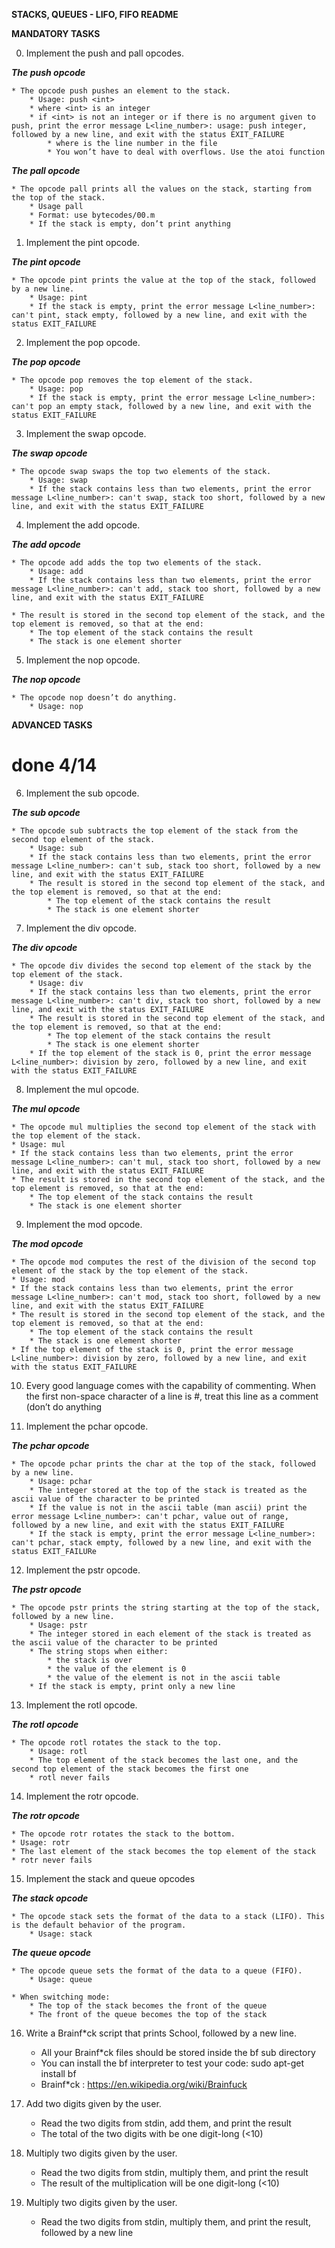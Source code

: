 **STACKS, QUEUES - LIFO, FIFO README**

**MANDATORY TASKS**

0. Implement the push and pall opcodes.

***The push opcode***

	* The opcode push pushes an element to the stack.
		* Usage: push <int>
		* where <int> is an integer
		* if <int> is not an integer or if there is no argument given to push, print the error message L<line_number>: usage: push integer, followed by a new line, and exit with the status EXIT_FAILURE
			* where is the line number in the file
			* You won’t have to deal with overflows. Use the atoi function
***The pall opcode***

	* The opcode pall prints all the values on the stack, starting from the top of the stack.
		* Usage pall
		* Format: use bytecodes/00.m
		* If the stack is empty, don’t print anything

1. Implement the pint opcode.

***The pint opcode***

	* The opcode pint prints the value at the top of the stack, followed by a new line.
		* Usage: pint
		* If the stack is empty, print the error message L<line_number>: can't pint, stack empty, followed by a new line, and exit with the status EXIT_FAILURE

2. Implement the pop opcode.

***The pop opcode***

	* The opcode pop removes the top element of the stack.
		* Usage: pop
		* If the stack is empty, print the error message L<line_number>: can't pop an empty stack, followed by a new line, and exit with the status EXIT_FAILURE

3. Implement the swap opcode.

***The swap opcode***

	* The opcode swap swaps the top two elements of the stack.
		* Usage: swap
		* If the stack contains less than two elements, print the error message L<line_number>: can't swap, stack too short, followed by a new line, and exit with the status EXIT_FAILURE

4. Implement the add opcode.

***The add opcode***

	* The opcode add adds the top two elements of the stack.
		* Usage: add
		* If the stack contains less than two elements, print the error message L<line_number>: can't add, stack too short, followed by a new line, and exit with the status EXIT_FAILURE

	* The result is stored in the second top element of the stack, and the top element is removed, so that at the end:
		* The top element of the stack contains the result
		* The stack is one element shorter

5. Implement the nop opcode.

***The nop opcode***

	* The opcode nop doesn’t do anything.
		* Usage: nop

**ADVANCED TASKS**
# done 4/14

6. Implement the sub opcode.

***The sub opcode***

	* The opcode sub subtracts the top element of the stack from the second top element of the stack.
		* Usage: sub
		* If the stack contains less than two elements, print the error message L<line_number>: can't sub, stack too short, followed by a new line, and exit with the status EXIT_FAILURE
		* The result is stored in the second top element of the stack, and the top element is removed, so that at the end:
			* The top element of the stack contains the result
			* The stack is one element shorter

7. Implement the div opcode.

***The div opcode***

	* The opcode div divides the second top element of the stack by the top element of the stack.
		* Usage: div
		* If the stack contains less than two elements, print the error message L<line_number>: can't div, stack too short, followed by a new line, and exit with the status EXIT_FAILURE
		* The result is stored in the second top element of the stack, and the top element is removed, so that at the end:
			* The top element of the stack contains the result
			* The stack is one element shorter
		* If the top element of the stack is 0, print the error message L<line_number>: division by zero, followed by a new line, and exit with the status EXIT_FAILURE

8. Implement the mul opcode.

***The mul opcode***

	* The opcode mul multiplies the second top element of the stack with the top element of the stack.
	* Usage: mul
	* If the stack contains less than two elements, print the error message L<line_number>: can't mul, stack too short, followed by a new line, and exit with the status EXIT_FAILURE
	* The result is stored in the second top element of the stack, and the top element is removed, so that at the end:
		* The top element of the stack contains the result
		* The stack is one element shorter
		
9. Implement the mod opcode.

***The mod opcode***

	* The opcode mod computes the rest of the division of the second top element of the stack by the top element of the stack.
	* Usage: mod
	* If the stack contains less than two elements, print the error message L<line_number>: can't mod, stack too short, followed by a new line, and exit with the status EXIT_FAILURE
	* The result is stored in the second top element of the stack, and the top element is removed, so that at the end:
		* The top element of the stack contains the result
		* The stack is one element shorter
	* If the top element of the stack is 0, print the error message L<line_number>: division by zero, followed by a new line, and exit with the status EXIT_FAILURE
	
10. Every good language comes with the capability of commenting. When the first non-space character of a line is #, treat this line as a comment (don’t do anything

11. Implement the pchar opcode.

***The pchar opcode***

	* The opcode pchar prints the char at the top of the stack, followed by a new line.
		* Usage: pchar
		* The integer stored at the top of the stack is treated as the ascii value of the character to be printed
		* If the value is not in the ascii table (man ascii) print the error message L<line_number>: can't pchar, value out of range, followed by a new line, and exit with the status EXIT_FAILURE
		* If the stack is empty, print the error message L<line_number>: can't pchar, stack empty, followed by a new line, and exit with the status EXIT_FAILURe

12. Implement the pstr opcode.

***The pstr opcode***

	* The opcode pstr prints the string starting at the top of the stack, followed by a new line.
		* Usage: pstr
		* The integer stored in each element of the stack is treated as the ascii value of the character to be printed
		* The string stops when either:
			* the stack is over
			* the value of the element is 0
			* the value of the element is not in the ascii table
		* If the stack is empty, print only a new line

13. Implement the rotl opcode.

***The rotl opcode***

	* The opcode rotl rotates the stack to the top.
		* Usage: rotl
		* The top element of the stack becomes the last one, and the second top element of the stack becomes the first one
		* rotl never fails
		
14. Implement the rotr opcode.

***The rotr opcode***

	* The opcode rotr rotates the stack to the bottom.
	* Usage: rotr
	* The last element of the stack becomes the top element of the stack
	* rotr never fails

15. Implement the stack and queue opcodes

***The stack opcode***

	* The opcode stack sets the format of the data to a stack (LIFO). This is the default behavior of the program.
		* Usage: stack
		
***The queue opcode***

	* The opcode queue sets the format of the data to a queue (FIFO).
		* Usage: queue
	
	* When switching mode:
		* The top of the stack becomes the front of the queue
		* The front of the queue becomes the top of the stack

16. Write a Brainf*ck script that prints School, followed by a new line.
	* All your Brainf*ck files should be stored inside the bf sub directory
	* You can install the bf interpreter to test your code: sudo apt-get install bf
	* Brainf*ck : https://en.wikipedia.org/wiki/Brainfuck

17. Add two digits given by the user.
	* Read the two digits from stdin, add them, and print the result
	* The total of the two digits with be one digit-long (<10)

18. Multiply two digits given by the user.
	* Read the two digits from stdin, multiply them, and print the result
	* The result of the multiplication will be one digit-long (<10)

19. Multiply two digits given by the user.
	* Read the two digits from stdin, multiply them, and print the result, followed by a new line
